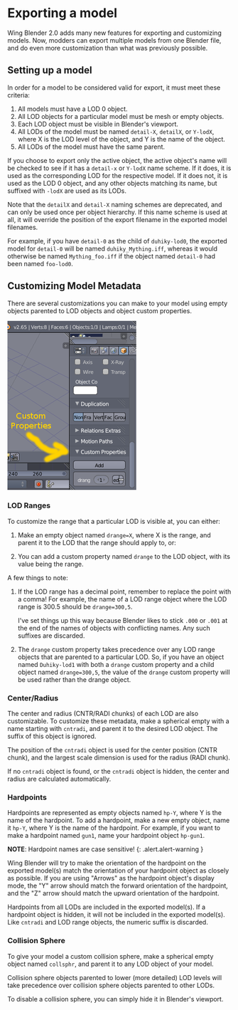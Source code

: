 Exporting a model
=================

Wing Blender 2.0 adds many new features for exporting and customizing models.
Now, modders can export multiple models from one Blender file, and do even more
customization than what was previously possible.

Setting up a model
------------------

In order for a model to be considered valid for export, it must meet these criteria:

1. All models must have a LOD 0 object.
2. All LOD objects for a particular model must be mesh or empty objects.
3. Each LOD object must be visible in Blender's viewport.
4. All LODs of the model must be named `detail-X`, `detailX`, or `Y-lodX`,
   where X is the LOD level of the object, and Y is the name of the object.
5. All LODs of the model must have the same parent.

If you choose to export only the active object, the active object's name will be
checked to see if it has a `detail-x` or `Y-lodX` name scheme. If it does, it is used
as the corresponding LOD for the respective model. If it does not, it is used as
the LOD 0 object, and any other objects matching its name, but suffixed with `-lodX`
are used as its LODs.

Note that the `detailX` and `detail-X` naming schemes are deprecated, and can
only be used once per object hierarchy. If this name scheme is used at all, it
will override the position of the export filename in the exported model filenames.

For example, if you have `detail-0` as the child of `duhiky-lod0`, the exported model
for `detail-0` will be named `duhiky_Mything.iff`, whereas it would otherwise be
named `Mything_foo.iff` if the object named `detail-0` had been named `foo-lod0`.

Customizing Model Metadata
--------------------------

There are several customizations you can make to your model using empty objects
parented to LOD objects and object custom properties.

![Custom properties](images/CustomProperties_b.png)

### LOD Ranges ###
To customize the range that a particular LOD is visible at, you can either:

1. Make an empty object named `drange=X`, where X is the range, and parent it
   to the LOD that the range should apply to, or:

2. You can add a custom property named `drange` to the LOD object, with its
   value being the range.

A few things to note:

1. If the LOD range has a decimal point, remember to replace the point with a
   comma! For example, the name of a LOD range object where the LOD range is
   300.5 should be `drange=300,5`.

   I've set things up this way because Blender likes to stick `.000` or `.001`
   at the end of the names of objects with conflicting names. Any such suffixes
   are discarded.

2. The `drange` custom property takes precedence over any LOD range objects that
   are parented to a particular LOD. So, if you have an object named `Duhiky-lod1`
   with both a `drange` custom property and a child object named `drange=300,5`,
   the value of the `drange` custom property will be used rather than the drange
   object.

### Center/Radius ###
The center and radius (CNTR/RADI chunks) of each LOD are also customizable. To
customize these metadata, make a spherical empty with a name starting with
`cntradi`, and parent it to the desired LOD object. The suffix of this object is
ignored.

The position of the `cntradi` object is used for the center position (CNTR chunk),
and the largest scale dimension is used for the radius (RADI chunk).

If no `cntradi` object is found, or the `cntradi` object is hidden, the center
and radius are calculated automatically.

### Hardpoints ###
Hardpoints are represented as empty objects named `hp-Y`, where Y is the name
of the hardpoint. To add a hardpoint, make a new empty object, name it `hp-Y`,
where Y is the name of the hardpoint. For example, if you want to make a hardpoint
named `gun1`, name your hardpoint object `hp-gun1`.

**NOTE**: Hardpoint names are case sensitive!
{: .alert.alert-warning }

Wing Blender will try to make the orientation of the hardpoint on the exported
model(s) match the orientation of your hardpoint object as closely as possible.
If you are using "Arrows" as the hardpoint object's display mode, the "Y" arrow
should match the forward orientation of the hardpoint, and the "Z" arrow should
match the upward orientation of the hardpoint.

Hardpoints from all LODs are included in the exported model(s). If a hardpoint
object is hidden, it will not be included in the exported model(s). Like
`cntradi` and LOD range objects, the numeric suffix is discarded.

### Collision Sphere ###
To give your model a custom collision sphere, make a spherical empty object named
`collsphr`, and parent it to any LOD object of your model.

Collision sphere objects parented to lower (more detailed) LOD levels will take
precedence over collision sphere objects parented to other LODs.

To disable a collision sphere, you can simply hide it in Blender's viewport.
